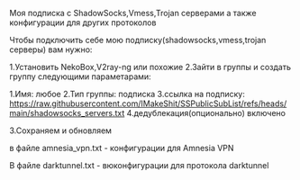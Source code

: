 Моя подписка с ShadowSocks,Vmess,Trojan серверами а также конфигурации для других протоколов

Чтобы подключить себе мою подписку(shadowsocks,vmess,trojan серверы) вам нужно:

1.Установить NekoBox,V2ray-ng или похожие
2.Зайти в группы и создать группу  следующими параметарами:

1.Имя: любое
2.Тип группы: подписка
3.ссылка на подписку: https://raw.githubusercontent.com/IMakeShit/SSPublicSubList/refs/heads/main/shadowsocks_servers.txt
4.дедублекация(опционально) включено


3.Сохраняем и обновляем

в файле amnesia_vpn.txt - конфигурации для Amnesia VPN

В файле darktunnel.txt - вюконфигурации для протокола darktunnel

